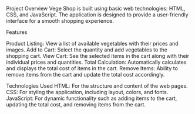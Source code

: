 Project Overview
Vege Shop is built using basic web technologies: HTML, CSS, and JavaScript. The application is designed to provide a user-friendly interface for a smooth shopping experience.

Features

Product Listing: View a list of available vegetables with their prices and images.
Add to Cart: Select the quantity and add vegetables to the shopping cart.
View Cart: See the selected items in the cart along with their individual prices and quantities.
Total Calculation: Automatically calculates and displays the total cost of items in the cart.
Remove Items: Ability to remove items from the cart and update the total cost accordingly.

Technologies Used
HTML: For the structure and content of the web pages.
CSS: For styling the application, including layout, colors, and fonts.
JavaScript: For dynamic functionality such as adding items to the cart, updating the total cost, and removing items from the cart.

